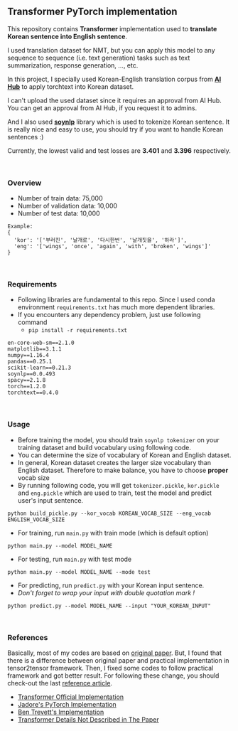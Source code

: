 ## Transformer PyTorch implementation
This repository contains **Transformer** implementation used to **translate Korean sentence into English sentence**.

I used translation dataset for NMT, but you can apply this model to any sequence to sequence (i.e. text generation) tasks such as text summarization, response generation, ..., etc.

In this project, I specially used Korean-English translation corpus from [**AI Hub**](http://www.aihub.or.kr/) to apply torchtext into Korean dataset. 

I can't upload the used dataset since it requires an approval from AI Hub. You can get an approval from AI Hub, if you request it to admins.

And I also used [**soynlp**](https://github.com/lovit/soynlp) library which is used to tokenize Korean sentence. 
It is really nice and easy to use, you should try if you want to handle Korean sentences :)

Currently, the lowest valid and test losses are **3.401** and **3.396** respectively.

<br/>

### Overview
- Number of train data: 75,000
- Number of validation data: 10,000
- Number of test data: 10,000
```
Example: 
{
  'kor': '['부러진', '날개로', '다시한번', '날개짓을', '하라']',
  'eng': '['wings', 'once', 'again', 'with', 'broken', 'wings']'
}
```
<br/>

### Requirements

- Following libraries are fundamental to this repo. Since I used conda environment `requirements.txt` has much more dependent libraries. 
- If you encounters any dependency problem, just use following command 
    - `pip install -r requirements.txt`

```
en-core-web-sm==2.1.0
matplotlib==3.1.1
numpy==1.16.4
pandas==0.25.1
scikit-learn==0.21.3
soynlp==0.0.493
spacy==2.1.8
torch==1.2.0
torchtext==0.4.0
```
<br/>


### Usage
- Before training the model, you should train `soynlp tokenizer` on your training dataset and build vocabulary using following code. 
- You can determine the size of vocabulary of Korean and English dataset. 
- In general, Korean dataset creates the larger size vocabulary than English dataset. Therefore to make balance, you have to choose **proper** vocab size
- By running following code, you will get `tokenizer.pickle`, `kor.pickle` and `eng.pickle` which are used to train, 
test the model and predict user's input sentence.

```
python build_pickle.py --kor_vocab KOREAN_VOCAB_SIZE --eng_vocab ENGLISH_VOCAB_SIZE
```


- For training, run `main.py` with train mode (which is default option)

```
python main.py --model MODEL_NAME
```

- For testing, run `main.py` with test mode

```
python main.py --model MODEL_NAME --mode test
```

- For predicting, run `predict.py` with your Korean input sentence. 
- *Don't forget to wrap your input with double quotation mark !*

```
python predict.py --model MODEL_NAME --input "YOUR_KOREAN_INPUT"
```

<br/>

### References

Basically, most of my codes are based on [original paper](https://arxiv.org/abs/1706.03762). But, I found that there is a difference between original paper and practical implementation in tensor2tensor framework. Then, I fixed some codes to follow practical framework and got better result. For following these change, you should check-out the last [reference article](https://tunz.kr/post/4?fbclid=IwAR3yBAYfq_yOBoAdY9si5yPZjX5wQwZQV0MKA5L_AZHjCgdZAb_HW1TrWbs).

- [Transformer Official Implementation](https://github.com/tensorflow/models/tree/master/official/transformer)
- [Jadore's PyTorch Implementation](https://github.com/jadore801120/attention-is-all-you-need-pytorch)
- [Ben Trevett's Implementation](https://github.com/bentrevett/pytorch-seq2seq/blob/master/6%20-%20Attention%20is%20All%20You%20Need.ipynb)
- [Transformer Details Not Described in The Paper](https://tunz.kr/post/4?fbclid=IwAR3yBAYfq_yOBoAdY9si5yPZjX5wQwZQV0MKA5L_AZHjCgdZAb_HW1TrWbs)